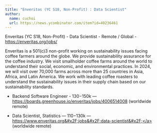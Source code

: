 ```yaml
---
title: "Enveritas (YC S18, Non-Profit) : Data Scientist"
author:
  name: cuchoi
  url: https://news.ycombinator.com/item?id=40236461
---
```

Enveritas (YC S18, Non-Profit) - Data Scientist - Remote &#x2F; Global - <a href="https:&#x2F;&#x2F;enveritas.org&#x2F;jobs&#x2F;" rel="nofollow">https:&#x2F;&#x2F;enveritas.org&#x2F;jobs&#x2F;</a>

Enveritas is a 501(c)3 non-profit working on sustainability issues facing coffee farmers around the globe. We provide sustainability assurance for the coffee industry. We visit smallholder coffee farms around the world to understand their social, economic, and environmental practices. In 2024, we will visit over 70,000 farms across more than 25 countries in Asia, Africa, and Latin America. We work with leading coffee roasters to understand the sustainability issues in their supply chain based on our sustainability standards.

* Backend Software Engineer - $130-$150k — <a href="https:&#x2F;&#x2F;boards.greenhouse.io&#x2F;enveritas&#x2F;jobs&#x2F;4006514008" rel="nofollow">https:&#x2F;&#x2F;boards.greenhouse.io&#x2F;enveritas&#x2F;jobs&#x2F;4006514008</a> (worldwide remote)

* Data Scientist, Statistics — $110-$130k — <a href="https:&#x2F;&#x2F;www.enveritas.org&#x2F;jobs&#x2F;data-scientist&#x2F;" rel="nofollow">https:&#x2F;&#x2F;www.enveritas.org&#x2F;jobs&#x2F;data-scientist&#x2F;</a> (worldwide remote)
